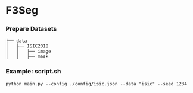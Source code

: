 # F3Seg

### Prepare Datasets
```
├── data
│   ├── ISIC2018
│   │   ├── image
│   │   ├── mask
```

### Example: script.sh
```
python main.py --config ./config/isic.json --data "isic" --seed 1234 
```

